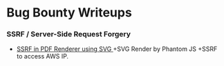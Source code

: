 # Bug Bounty Writeups


### SSRF / Server-Side Request Forgery
- [SSRF in PDF Renderer using SVG
](https://mastomi.id/articles/2021-05/ssrf-in-pdf-renderer-using-svg) +SVG Render by Phantom JS +SSRF to access AWS IP.
